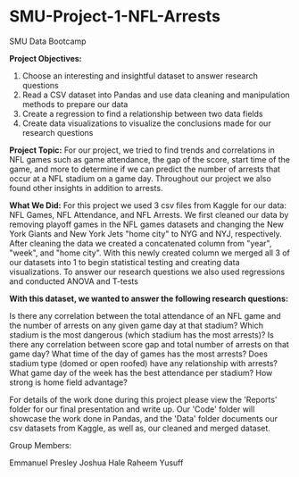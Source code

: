 # SMU-Project-1-NFL-Arrests
SMU Data Bootcamp

****Project Objectives**:**
1. Choose an interesting and insightful dataset to answer research questions
2. Read a CSV dataset into Pandas and use data cleaning and manipulation methods to prepare our data
3. Create a regression to find a relationship between two data fields
4. Create data visualizations to visualize the conclusions made for our research questions

**Project Topic:** For our project, we tried to find trends and correlations in NFL games such as game attendance, the gap of the score, start time of the game, and more to determine if we can predict the number of arrests that occur at a NFL stadium on a game day. Throughout our project we also found other insights in addition to arrests.

**What We Did:**
For this project we used 3 csv files from Kaggle for our data: NFL Games, NFL Attendance, and NFL Arrests. We first cleaned our data by removing playoff games in the NFL games datasets and changing the New York Giants and New York Jets "home city" to NYG and NYJ, respectively. After cleaning the data we created a concatenated column from "year", "week", and "home city". With this newly created column we merged all 3 of our datasets into 1 to begin statistical testing and creating data visualizations. To answer our research questions we also used regressions and conducted ANOVA and T-tests

**With this dataset, we wanted to answer the following research questions:**

Is there any correlation between the total attendance of an NFL game and the number of arrests on any given game day at that stadium? 
Which stadium is the most dangerous (which stadium has the most arrests)? 
Is there any correlation between score gap and total number of arrests on that game day? 
What time of the day of games has the most arrests? 
Does stadium type (domed or open roofed) have any relationship with arrests? 
What game day of the week has the best attendance per stadium?
How strong is home field advantage?

For details of the work done during this project please view the 'Reports' folder for our final presentation and write up. Our 'Code' folder will showcase the work done in Pandas, and the 'Data' folder documents our csv datasets from Kaggle, as well as, our cleaned and merged dataset.

Group Members:

Emmanuel Presley
Joshua Hale
Raheem Yusuff
